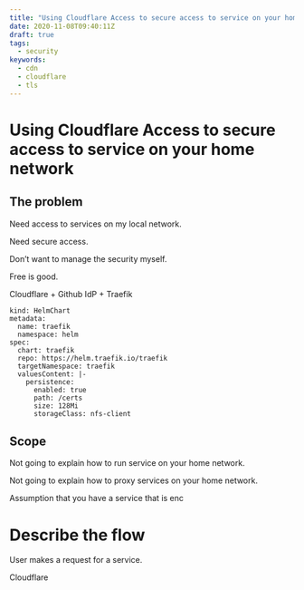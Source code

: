 ```yaml
---
title: "Using Cloudflare Access to secure access to service on your home network"
date: 2020-11-08T09:40:11Z
draft: true
tags:
  - security
keywords:
  - cdn
  - cloudflare
  - tls
---
```


# Using Cloudflare Access to secure access to service on your home network

## The problem

Need access to services on my local network.

Need secure access.

Don’t want to manage the security myself.

Free is good.

Cloudflare + Github IdP + Traefik

```
kind: HelmChart
metadata:
  name: traefik
  namespace: helm
spec:
  chart: traefik
  repo: https://helm.traefik.io/traefik
  targetNamespace: traefik
  valuesContent: |-
    persistence:
      enabled: true
      path: /certs
      size: 128Mi 
      storageClass: nfs-client
```

## Scope

Not going to explain how to run service on your home network.

Not going to explain how to proxy services on your home network.

Assumption that you have a service that is enc



# Describe the flow

User makes a request for a service.

Cloudflare 
